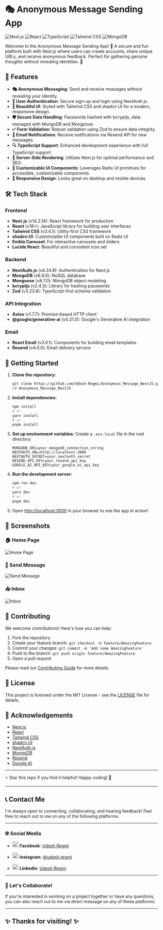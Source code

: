 # 🎭 Anonymous Message Sending App

![Next.js](https://img.shields.io/badge/Next.js-13.0+-000000?style=for-the-badge&logo=next.js&logoColor=white)
![React](https://img.shields.io/badge/React-18.0+-61DAFB?style=for-the-badge&logo=react&logoColor=black)
![TypeScript](https://img.shields.io/badge/TypeScript-5.0+-3178C6?style=for-the-badge&logo=typescript&logoColor=white)
![Tailwind CSS](https://img.shields.io/badge/Tailwind_CSS-3.4+-38B2AC?style=for-the-badge&logo=tailwind-css&logoColor=white)
![MongoDB](https://img.shields.io/badge/MongoDB-6.0+-47A248?style=for-the-badge&logo=mongodb&logoColor=white)

Welcome to the Anonymous Message Sending App! 🚀 A secure and fun platform built with Next.js where users can create accounts, share unique URLs, and receive anonymous feedback. Perfect for gathering genuine thoughts without revealing identities. 🤫

## 🌟 Features

- **🎭 Anonymous Messaging**: Send and receive messages without revealing your identity.
- **🔐 User Authentication**: Secure sign-up and login using NextAuth.js.
- **💅 Beautiful UI**: Styled with Tailwind CSS and shadcn UI for a modern, responsive design.
- **🛡️ Secure Data Handling**: Passwords hashed with bcryptjs, data managed with MongoDB and Mongoose.
- **✅ Form Validation**: Robust validation using Zod to ensure data integrity.
- **📧 Email Notifications**: Receive notifications via Resend API for new messages.
- **🔍 TypeScript Support**: Enhanced development experience with full TypeScript support.
- **🚀 Server-Side Rendering**: Utilizes Next.js for optimal performance and SEO.
- **🎨 Customizable UI Components**: Leverages Radix UI primitives for accessible, customizable components.
- **📱 Responsive Design**: Looks great on desktop and mobile devices.

## 🛠️ Tech Stack

### Frontend
- **Next.js** (v14.2.14): React framework for production
- **React** (v18+): JavaScript library for building user interfaces
- **Tailwind CSS** (v3.4.1): Utility-first CSS framework
- **shadcn UI**: Customizable UI components built on Radix UI
- **Embla Carousel**: For interactive carousels and sliders
- **Lucide React**: Beautiful and consistent icon set

### Backend
- **NextAuth.js** (v4.24.8): Authentication for Next.js
- **MongoDB** (v6.9.0): NoSQL database
- **Mongoose** (v8.7.0): MongoDB object modeling
- **bcryptjs** (v2.4.3): Library for hashing passwords
- **Zod** (v3.23.8): TypeScript-first schema validation

### API Integration
- **Axios** (v1.7.7): Promise-based HTTP client
- **@google/generative-ai** (v0.21.0): Google's Generative AI integration

### Email
- **React Email** (v3.0.1): Components for building email templates
- **Resend** (v4.0.0): Email delivery service

## 🚀 Getting Started

1. **Clone the repository:**
   ```bash
   git clone https://github.com/Udesh-Regmi/Anonymous_Message_NextJS.git
   cd Anonymous_Message_NextJS
   ```

2. **Install dependencies:**
   ```bash
   npm install
   # or
   yarn install
   # or
   pnpm install
   ```

3. **Set up environment variables:**
   Create a `.env.local` file in the root directory:
   ```env
   MONGODB_URI=your_mongodb_connection_string
   NEXTAUTH_URL=http://localhost:3000
   NEXTAUTH_SECRET=your_nextauth_secret
   RESEND_API_KEY=your_resend_api_key
   GOOGLE_AI_API_KEY=your_google_ai_api_key
   ```

4. **Run the development server:**
   ```bash
   npm run dev
   # or
   yarn dev
   # or
   pnpm dev
   ```

5. Open [http://localhost:3000](http://localhost:3000) in your browser to see the app in action!

## 📸 Screenshots

### 🏠 Home Page
![Home Page](https://via.placeholder.com/800x400?text=Home+Page)

### 📝 Send Message
![Send Message](https://via.placeholder.com/800x400?text=Send+Message)

### 📥 Inbox
![Inbox](https://via.placeholder.com/800x400?text=Inbox)

## 🤝 Contributing

We welcome contributions! Here's how you can help:

1. Fork the repository
2. Create your feature branch: `git checkout -b feature/AmazingFeature`
3. Commit your changes: `git commit -m 'Add some AmazingFeature'`
4. Push to the branch: `git push origin feature/AmazingFeature`
5. Open a pull request

Please read our [Contributing Guide](CONTRIBUTING.md) for more details.

## 📜 License

This project is licensed under the MIT License - see the [LICENSE](LICENSE) file for details.

## 🙏 Acknowledgements

- [Next.js](https://nextjs.org/)
- [React](https://reactjs.org/)
- [Tailwind CSS](https://tailwindcss.com/)
- [shadcn UI](https://ui.shadcn.com/)
- [NextAuth.js](https://next-auth.js.org/)
- [MongoDB](https://www.mongodb.com/)
- [Resend](https://resend.com/)
- [Google AI](https://ai.google.dev/)




---

⭐ Star this repo if you find it helpful! Happy coding! 🚀

---
## 📞 Contact Me

I'm always open to connecting, collaborating, and hearing feedback! Feel free to reach out to me on any of the following platforms:

---
### 🌐 **Social Media**

- <a href="https://www.facebook.com/udesh.regmi.3"><img src="https://upload.wikimedia.org/wikipedia/commons/5/51/Facebook_f_logo_%282019%29.svg" alt="Facebook" width="20" height="20"></a> **Facebook**: [Udesh Regmi](https://www.facebook.com/udesh.regmi.3)

- <a href="https://www.instagram.com/udeshregmi/"><img src="https://upload.wikimedia.org/wikipedia/commons/a/a5/Instagram_icon.png" alt="Instagram" width="20" height="20"></a> **Instagram**: [@udesh.regmi](https://www.instagram.com/udeshregmi/)

- <a href="https://www.linkedin.com/in/udesh-regmi/"><img src="https://upload.wikimedia.org/wikipedia/commons/e/e9/Linkedin_icon.svg" alt="LinkedIn" width="20" height="20"></a> **LinkedIn**: [Udesh Regmi](https://www.linkedin.com/in/udesh-regmi/)



---


### 💬 Let's Collaborate!

If you're interested in working on a project together or have any questions, you can also reach out to me via direct message on any of these platforms.

---

**✨ Thanks for visiting!** ✨
---



